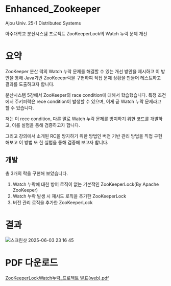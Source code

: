 # Enhanced_Zookeeper
Ajou Univ. 25-1 Distributed Systems

아주대학교 분산시스템 프로젝트
ZooKeeperLock의 Watch 누락 문제 개선

# 요약
ZooKeeper 분산 락의 Watch 누락 문제를 해결할 수 있는 개선 방안을 제시하고 이 방안을 통해 Java기반 ZooKeeepr락을 구현하여 직접 문제 상황을 만들어 테스트하고 결과를 도출하고자 합니다.

분산시스템 5강에서 ZooKeeper의 race condition에 대해서 학습했습니다. 
특정 조건에서 주키퍼락은 rece condition이 발생할 수 있으며, 이게 곧 Watch 누락 문제라고 할 수 있습니다.

저는 이 rece condition, 다른 말로 Watch 누락 문제를 방지하기 위한 코드를 개발하고, 이를 실험을 통해 검증하고자 합니다.

그리고 강의에서 소개된 RC을 방지하기 위한 방법인 버전 기반 관리 방법을 직접 구현해보고 이 방법 또 한 실험을 통해 검증해 보고자 합니다.

## 개발
총 3개의 락을 구현해 보았습니다.

1. Watch 누락에 대한 방어 로직이 없는 기본적인 ZooKeeperLock(By Apache ZooKeeper)
2. Watch 누락 발생 시 재시도 로직을 추가한 ZooKeeperLock
3. 버전 관리 로직을 추가한 ZooKeeperLock

# 결과
![스크린샷 2025-06-03 23 16 45](https://github.com/user-attachments/assets/2e0ef64e-437a-4988-95af-af115115cb6d)

# PDF 다운로드
[ZooKeeperLockWatch누락_프로젝트 발표(web).pdf](https://github.com/user-attachments/files/20575179/ZooKeeperLockWatch._.web.pdf)

